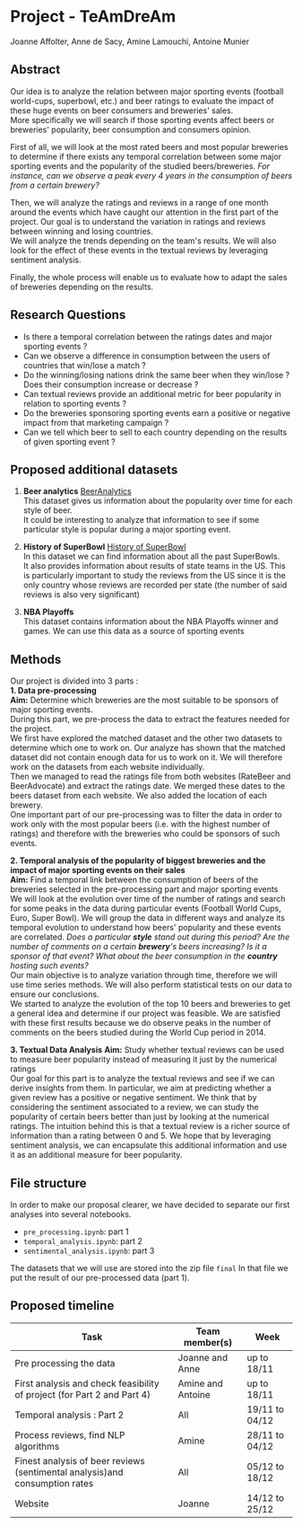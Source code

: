 # Project - TeAmDreAm

Joanne Affolter, Anne de Sacy, Amine Lamouchi, Antoine Munier

## Abstract 

Our idea is to analyze the relation between major sporting events (football world-cups, superbowl, etc.) and beer ratings to evaluate the impact of these huge events on beer consumers and breweries' sales. <br>
More specifically we will search if those sporting events affect beers or breweries' popularity, beer consumption and consumers opinion.

First of all, we will look at the most rated beers and most popular breweries to determine if there exists any temporal correlation between some major sporting events and the popularity of the studied beers/breweries.
*For instance, can we observe a peak every 4 years in the consumption of beers from a certain brewery?*

Then, we will analyze the ratings and reviews in a range of one month around the events which have caught our attention in the first part of the project. Our goal is to understand the variation in ratings and reviews between winning and losing countries.<br>
We will analyze the trends depending on the team's results. We will also look for the effect of these events in the textual reviews by leveraging sentiment analysis.

Finally, the whole process will enable us to evaluate how to adapt the sales of breweries depending on the results.

## Research Questions

- Is there a temporal correlation between the ratings dates and major sporting events ?
- Can we observe a difference in consumption between the users of countries that win/lose a match ?
- Do the winning/losing nations drink the same beer when they win/lose ? Does their consumption increase or decrease ?
- Can textual reviews provide an additional metric for beer popularity in relation to sporting events ?
- Do the breweries sponsoring sporting events earn a positive or negative impact from that marketing campaign ?
- Can we tell which beer to sell to each country depending on the results of given sporting event ?

## Proposed additional datasets

1. **Beer analytics**
[BeerAnalytics](https://www.beer-analytics.com/styles/ipa/specialty-ipa/)<br>
This dataset gives us information about the popularity over time for each style of beer. <br>
It could be interesting to analyze that information to see if some particular style is popular during a major sporting event.<br>


2. **History of SuperBowl**
[History of SuperBowl](https://data.world/sports/history-of-the-super-bowl/workspace/file?filename=Super_Bowl.csv)<br>
In this dataset we can find information about all the past SuperBowls. <br>
It also provides information about results of state teams in the US. This is particularly important to study the reviews from the US since it is the only country whose reviews are recorded per state (the number of said reviews is also very significant)

3. **NBA Playoffs**<br>
This dataset contains information about the NBA Playoffs winner and games.
We can use this data as a source of sporting events

## Methods

Our project is divided into 3 parts :<br> 
**1. Data pre-processing**<br>
**Aim:** Determine which breweries are the most suitable to be sponsors of major sporting events.<br>
During this part, we pre-process the data to extract the features needed for the project.<br>
We first have explored the matched dataset and the other two datasets to determine which one to work on.
Our analyze has shown that the matched dataset did not contain enough data for us to work on it. We will therefore work on the datasets from each website individually.<br>
Then we managed to read the ratings file from both websites (RateBeer and BeerAdvocate) and extract the ratings date.
We merged these dates to the beers dataset from each website. We also added the location of each brewery.<br>
One important part of our pre-processing was to filter the data in order to work only with the most popular beers (i.e. with the highest number of ratings) and therefore with the breweries who could be sponsors of such events.

**2. Temporal analysis of the popularity of biggest breweries and the impact of major sporting events on their sales**<br>
**Aim:** Find a temporal link between the consumption of  beers of the breweries selected in the pre-processing part  and major sporting events 
<br>
We will look at the evolution over time of the number of ratings and search for some peaks in the data during particular events (Football World Cups, Euro, Super Bowl).
We will group the data in different ways and analyze its temporal evolution to understand how beers' popularity and these events are correlated. 
*Does a particular **style** stand out during this period? Are the number of comments on a certain **brewery**'s beers increasing? Is it a sponsor of that event? What about the beer consumption in the **country** hosting such events?*<br>
Our main objective is to analyze variation through time, therefore we will use time series methods. We will also perform statistical tests on our data to ensure our conclusions.<br>
We started to analyze the evolution of the top 10 beers and breweries to get a general idea and determine if our project was feasible. We are satisfied with these first results because we do observe peaks in the number of comments on the beers studied during the World Cup period in 2014.


**3. Textual Data Analysis**
**Aim:** Study whether textual reviews can be used to measure beer popularity instead of measuring it just by the numerical ratings<br>
Our goal for this part is to analyze the textual reviews and see if we can derive insights from them. In particular, we aim at predicting whether a given review has a positive or negative sentiment. We think that by considering the sentiment associated to a review, we can study the popularity of certain beers better than just by looking at the numerical ratings. The intuition behind this is that a textual review is a richer source of information than a rating between 0 and 5. We hope that by leveraging sentiment analysis, we can encapsulate this additional information and use it as an additional measure for beer popularity.



## File structure
In order to make our proposal clearer, we have decided to separate our first analyses into several notebooks. 
- `pre_processing.ipynb`: part 1 
- `temporal_analysis.ipynb`: part 2
- `sentimental_analysis.ipynb`: part 3

The datasets that we will use are stored into the zip file `final`
In that file we put the result of our pre-processed data (part 1).

## Proposed timeline

| Task                                                                        | Team member(s)    | Week           |
|-----------------------------------------------------------------------------|-------------------|----------------|
| Pre processing the data                                                     | Joanne and Anne   | up to 18/11    |
| First analysis and check feasibility of project (for Part 2 and Part 4)     | Amine and Antoine | up to 18/11    |
| Temporal analysis : Part 2                                                  | All               | 19/11 to 04/12 |
| Process reviews, find NLP algorithms                                        | Amine             | 28/11 to 04/12 |
| Finest analysis of beer reviews (sentimental analysis)and consumption rates | All               | 05/12 to 18/12 |
| Website                                                                     | Joanne            | 14/12 to 25/12 |

